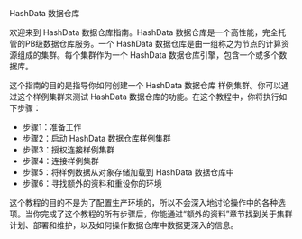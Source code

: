 HashData 数据仓库

欢迎来到 HashData 数据仓库指南。HashData 数据仓库是一个高性能，完全托管的PB级数据仓库服务。一个 HashData 数据仓库是由一组称之为节点的计算资源组成的集群。每个集群作为一个 HashData 数据仓库引擎，包含一个或多个数据库。

这个指南的目的是指导你如何创建一个 HashData 数据仓库 样例集群。你可以通过这个样例集群来测试 HashData 数据仓库的功能。在这个教程中，你将执行如下步骤：

* 步骤1：准备工作
* 步骤2：启动 HashData 数据仓库样例集群
* 步骤3：授权连接样例集群
* 步骤4：连接样例集群
* 步骤5：将样例数据从对象存储加载到 HashData 数据仓库中
* 步骤6：寻找额外的资料和重设你的环境

这个教程的目的不是为了配置生产环境的，所以不会深入地讨论操作中的各种选项。当你完成了这个教程的所有步骤后，你能通过“额外的资料”章节找到关于集群计划、部署和维护，以及如何操作数据仓库中数据更深入的信息。
